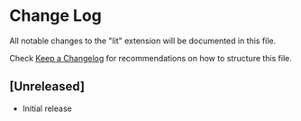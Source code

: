 # Change Log

All notable changes to the "lit" extension will be documented in this file.

Check [Keep a Changelog](http://keepachangelog.com/) for recommendations on how to structure this file.

## [Unreleased]

- Initial release